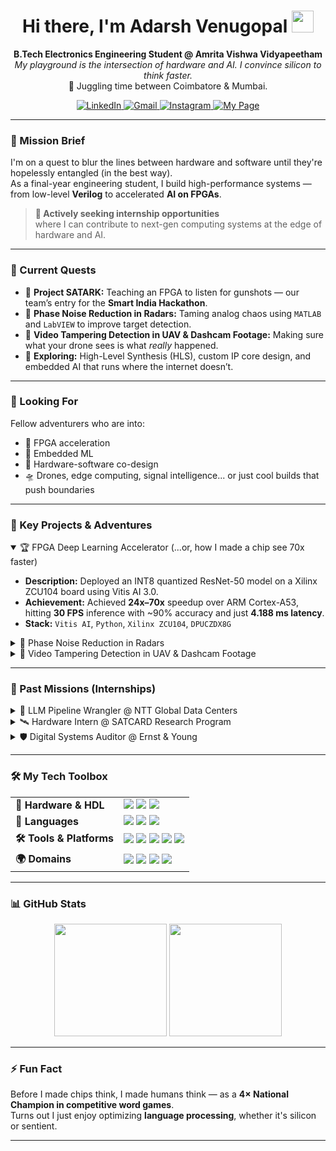 <h1 align="center">
  Hi there, I'm Adarsh Venugopal <img src="https://media.giphy.com/media/hvRJCLFzcasrR4ia7z/giphy.gif" width="35">
</h1>

<p align="center">
  <strong>B.Tech Electronics Engineering Student @ Amrita Vishwa Vidyapeetham</strong><br>
  <em>My playground is the intersection of hardware and AI. I convince silicon to think faster.</em><br>
  📍 Juggling time between Coimbatore & Mumbai.
</p>

<p align="center">
  <a href="https://www.linkedin.com/in/venuadarsh" target="_blank">
    <img src="https://img.shields.io/badge/LinkedIn-0077B5?style=for-the-badge&logo=linkedin&logoColor=white" alt="LinkedIn">
  </a>
  <a href="mailto:adarsh.venugopal.2@gmail.com" target="_blank">
    <img src="https://img.shields.io/badge/Email-D14836?style=for-the-badge&logo=gmail&logoColor=white" alt="Gmail">
  </a>
  <a href="https://www.instagram.com/sepling_wrogn" target="_blank">
    <img src="https://img.shields.io/badge/Photography-E4405F?style=for-the-badge&logo=instagram&logoColor=white" alt="Instagram">
  </a>
  <a href="https://bold.pro/my/adarsh-venugopal/281r" target="_blank">
    <img src="https://img.shields.io/badge/My%20Page-Bold.pro-blueviolet?style=for-the-badge" alt="My Page">
  </a>
</p>

---

### 🧠 Mission Brief

I'm on a quest to blur the lines between hardware and software until they're hopelessly entangled (in the best way).  
As a final-year engineering student, I build high-performance systems — from low-level **Verilog** to accelerated **AI on FPGAs**.  

> **🔎 Actively seeking internship opportunities**  
> where I can contribute to next-gen computing systems at the edge of hardware and AI.

---

### 🎯 Current Quests

- 🔭 **Project SATARK:** Teaching an FPGA to listen for gunshots — our team’s entry for the **Smart India Hackathon**.  
- 📡 **Phase Noise Reduction in Radars:** Taming analog chaos using `MATLAB` and `LabVIEW` to improve target detection.  
- 🎥 **Video Tampering Detection in UAV & Dashcam Footage:** Making sure what your drone sees is what *really* happened.  
- 🌱 **Exploring:** High-Level Synthesis (HLS), custom IP core design, and embedded AI that runs where the internet doesn’t.

---

### 🤝 Looking For

Fellow adventurers who are into:
- 🔌 FPGA acceleration
- 🧠 Embedded ML
- 🧬 Hardware-software co-design
- 🛸 Drones, edge computing, signal intelligence... or just cool builds that push boundaries

---

### 🚀 Key Projects & Adventures

<details open>
<summary>🏆 FPGA Deep Learning Accelerator (...or, how I made a chip see 70x faster)</summary>
<p>

- **Description:** Deployed an INT8 quantized ResNet-50 model on a Xilinx ZCU104 board using Vitis AI 3.0.  
- **Achievement:** Achieved **24x–70x** speedup over ARM Cortex-A53, hitting **30 FPS** inference with ~90% accuracy and just **4.188 ms latency**.  
- **Stack:** `Vitis AI`, `Python`, `Xilinx ZCU104`, `DPUCZDX8G`

</p>
</details>

<details>
<summary>📡 Phase Noise Reduction in Radars</summary>
<p>

- **Description:** Modeling and reducing phase noise in radar systems using advanced signal processing.  
- **Stack:** `MATLAB`, `LabVIEW`, `RF Simulation`, `DSP`  
- **Goal:** Improve SNR and accuracy for robust object detection in noisy RF conditions.

</p>
</details>

<details>
<summary>🎥 Video Tampering Detection in UAV & Dashcam Footage</summary>
<p>

- **Description:** Detecting frame-level manipulation in dynamic videos (e.g., from drones, dashcams).  
- **Focus:** Frame duplication, pixel injection, motion vector inconsistencies.  
- **Stack:** `Python`, `OpenCV`, `TensorFlow`, `Embedded ML`, `Video Forensics`  
- **Goal:** Bring truth to edge devices, one frame at a time.

</p>
</details>

---

### 💼 Past Missions (Internships)

<details>
<summary>🧠 LLM Pipeline Wrangler @ NTT Global Data Centers</summary>
<p>

- **Role:** Built and benchmarked LLM inference pipelines on `AWS EC2` using `SageMaker`.  
- **Impact:** Helped accelerate AI workflows, supported compute validation, and stress-tested cloud infra on a Juniper-based simulation lab.  
- **Stack:** `AWS SageMaker`, `Python`, `LLMs`, `EC2`, `Cloud Infra`

</p>
</details>

<details>
<summary>🛰️ Hardware Intern @ SATCARD Research Program</summary>
<p>

- **Role:** Worked on radar-satellite hybrid systems under a funded initiative with a focus on signal processing and high-performance embedded systems.  
- **Impact:** Contributed to architectural improvements in SDR-based radar modules, with future use cases in national security and aerospace.  
- **Stack:** `FPGA`, `MATLAB`, `Signal Processing`, `LabVIEW`, `SDR`

</p>
</details>

<details>
<summary>🛡️ Digital Systems Auditor @ Ernst & Young</summary>
<p>

- **Role:** Evaluated IT systems for security, compliance, and "no funny business."  
- **Impact:** Contributed to live audits for **ISO 27001/27701**, **NIST CSF 2.0**, and **GDPR** compliance.  
- **Stack:** `ISO/NIST`, `Risk Analysis`, `GDPR`, `Governance Frameworks`

</p>
</details>

---

### 🛠️ My Tech Toolbox

<table>
  <tr>
    <td><strong>🧩 Hardware & HDL</strong></td>
    <td>
      <img src="https://img.shields.io/badge/Verilog-1E2C5A?style=for-the-badge&logo=verilog&logoColor=white">
      <img src="https://img.shields.io/badge/SystemVerilog-4169E1?style=for-the-badge">
      <img src="https://img.shields.io/badge/VHDL-8E8D9D?style=for-the-badge">
    </td>
  </tr>
  <tr>
    <td><strong>💬 Languages</strong></td>
    <td>
      <img src="https://img.shields.io/badge/Python-3776AB?style=for-the-badge&logo=python&logoColor=white">
      <img src="https://img.shields.io/badge/C-A8B9CC?style=for-the-badge&logo=c&logoColor=black">
      <img src="https://img.shields.io/badge/MATLAB-0076A8?style=for-the-badge&logo=mathworks&logoColor=white">
    </td>
  </tr>
  <tr>
    <td><strong>🛠️ Tools & Platforms</strong></td>
    <td>
      <img src="https://img.shields.io/badge/Xilinx_Vivado-9D2235?style=for-the-badge">
      <img src="https://img.shields.io/badge/Xilinx_Vitis-9D2235?style=for-the-badge">
      <img src="https://img.shields.io/badge/ModelSim-002D5A?style=for-the-badge">
      <img src="https://img.shields.io/badge/AWS_SageMaker-FF9900?style=for-the-badge&logo=aws&logoColor=black">
      <img src="https://img.shields.io/badge/Keil-002D5A?style=for-the-badge">
    </td>
  </tr>
  <tr>
    <td><strong>🌍 Domains</strong></td>
    <td>
      <img src="https://img.shields.io/badge/FPGA_Acceleration-0078D4?style=for-the-badge">
      <img src="https://img.shields.io/badge/RTL_Design-5A29E4?style=for-the-badge">
      <img src="https://img.shields.io/badge/SoC_Design-00A99D?style=for-the-badge">
      <img src="https://img.shields.io/badge/AI_&_ML-F29F05?style=for-the-badge">
    </td>
  </tr>
</table>

---

### 📊 GitHub Stats

<p align="center">
  <img height="180em" src="https://github-readme-stats.vercel.app/api?username=AVM-27&show_icons=true&theme=tokyonight&include_all_commits=true&count_private=true"/>
  <img height="180em" src="https://github-readme-stats.vercel.app/api/top-langs/?username=AVM-27&layout=compact&langs_count=8&theme=tokyonight"/>
</p>

---

### ⚡ Fun Fact

Before I made chips think, I made humans think — as a **4× National Champion in competitive word games**.  
Turns out I just enjoy optimizing **language processing**, whether it's silicon or sentient.

---
